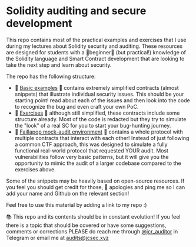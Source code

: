 # Solidity auditing and secure development

This repo contains most of the practical examples and exercises that I use during my lectures about Solidity security and auditing. These resources are designed for students with a :seedling:beginner:seedling: (but practical!) knowledge of the Solidity language and Smart Contract development that are looking to take the next step and learn about security.

The repo has the following structure:

- :bug: [Basic examples](/examples) :bug: contains extremely simplified contracts (almost snippets) that illustrate individual security issues. This should be your starting point! read about each of the issues and then look into the code to recognize the bug and even craft your own PoC.
- :hatching_chick: [Exercises](/exercises) :hatching_chick: although still simplified, these contracts include some structure already. Most of the code is redacted but they try to simulate the "look" of a real SC for you to start your bug-hunting journey.
- :muscle: [Faillapop mock-audit environment](/faillapop) :muscle: contains a whole protocol with multiple contracts that interact with each other! Instead of just following a common CTF approach, this was designed to simulate a fully functional real-world protocol that requested YOUR audit. Most vulnerabilities follow very basic patterns, but it will give you the opportunity to mimic the audit of a larger codebase compared to the exercises above. 


Some of the snippets may be heavily based on open-source resources. If you feel you should get credit for those, :bow: apologies and ping me so I can add your name and Github on the relevant section!


Feel free to use this material by adding a link to my repo :)


:books: This repo and its contents should be in constant evolution! If you feel there is a topic that should be covered or have some suggestions, comments or corrections PLEASE do reach me through [@jcr_auditor](https://t.me/jcr_auditor) in Telegram or email me at [audits@jcsec.xyz](mailto:audits@jcsec.xyz)

